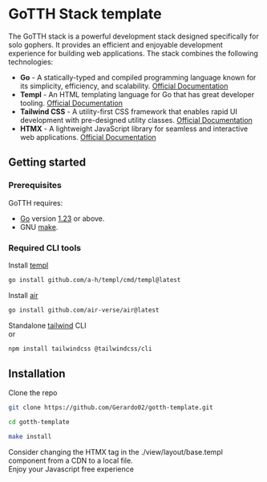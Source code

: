 # GoTTH Stack template

The GoTTH stack is a powerful development stack designed specifically for solo gophers. It provides an efficient and enjoyable development experience for building web applications. The stack combines the following technologies:

- **Go** - A statically-typed and compiled programming language known for its simplicity, efficiency, and scalability. [Official Documentation](https://golang.org/doc/)
- **Templ** - An HTML templating language for Go that has great developer tooling. [Official Documentation](https://templ.guide/)
- **Tailwind CSS** - A utility-first CSS framework that enables rapid UI development with pre-designed utility classes. [Official Documentation](https://tailwindcss.com/docs/)
- **HTMX** - A lightweight JavaScript library for seamless and interactive web applications. [Official Documentation](https://htmx.org/docs/)

## Getting started

### Prerequisites

GoTTH requires: 
- [Go](https://go.dev/) version [1.23](https://go.dev/doc/devel/release#go1.23.0) or above.
- GNU [make](https://www.gnu.org/software/make/).

### Required CLI tools

Install [templ](https://templ.guide/quick-start/installation/)
```bash
go install github.com/a-h/templ/cmd/templ@latest
```

Install [air](https://github.com/air-verse/air)
```bash
go install github.com/air-verse/air@latest
```

Standalone [tailwind](https://github.com/tailwindlabs/tailwindcss/releases/tag/v4.1.11) CLI
<br />
or
```bash
npm install tailwindcss @tailwindcss/cli
```

## Installation
Clone the repo
```bash
git clone https://github.com/Gerardo02/gotth-template.git
```
```bash
cd gotth-template
```
```bash
make install
```

Consider changing the HTMX tag in the ./view/layout/base.templ component from a CDN to a local file.
<br />
Enjoy your Javascript free experience
